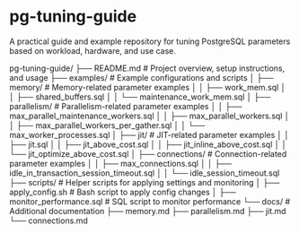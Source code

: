 # pg-tuning-guide
A practical guide and example repository for tuning PostgreSQL parameters based on workload, hardware, and use case.

pg-tuning-guide/
├── README.md                # Project overview, setup instructions, and usage
├── examples/                # Example configurations and scripts
│   ├── memory/             # Memory-related parameter examples
│   │   ├── work_mem.sql
│   │   ├── shared_buffers.sql
│   │   └── maintenance_work_mem.sql
│   ├── parallelism/        # Parallelism-related parameter examples
│   │   ├── max_parallel_maintenance_workers.sql
│   │   ├── max_parallel_workers.sql
│   │   ├── max_parallel_workers_per_gather.sql
│   │   └── max_worker_processes.sql
│   ├── jit/               # JIT-related parameter examples
│   │   ├── jit.sql
│   │   ├── jit_above_cost.sql
│   │   ├── jit_inline_above_cost.sql
│   │   └── jit_optimize_above_cost.sql
│   ├── connections/       # Connection-related parameter examples
│   │   ├── max_connections.sql
│   │   ├── idle_in_transaction_session_timeout.sql
│   │   └── idle_session_timeout.sql
├── scripts/                # Helper scripts for applying settings and monitoring
│   ├── apply_config.sh    # Bash script to apply config changes
│   ├── monitor_performance.sql  # SQL script to monitor performance
└── docs/                   # Additional documentation
    ├── memory.md
    ├── parallelism.md
    ├── jit.md
    └── connections.md
